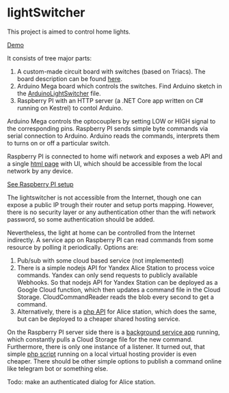 # lightSwitcher
This project is aimed to control home lights.

[Demo](https://www.youtube.com/watch?v=fEmTeBbHTBU)

It consists of tree major parts:
1. A custom-made circuit board with switches (based on Triacs). The board description can be found [here](SwitcherBoard.md).
2. Arduino Mega board which controls the switches. Find Arduino sketch in the [ArduinoLightSwitcher](./ArduinoLightSwitcher/ArduinoLightSwitcher.ino) file.
3. Raspberry PI with an HTTP server (a .NET Core app written on C# running on Kestrel) to contol Arduino.

Arduino Mega controls the optocouplers  by setting LOW or HIGH signal to the corresponding pins.
Raspberry PI sends simple byte commands via serial connection to Arduino. 
Arduino reads the commands, interprets them to turns on or off a particular switch.

Raspberry PI is connected to home wifi network and exposes a web API and a single [html page](RaspberryPi/LightSwitcherServer/LightSwitcherWeb/wwwroot/index.html) with UI, 
which should be accessible from the local network by any device. 

[See Raspberry PI setup](SetupRaspberry.md)

The lightswitcher is not accessible from the Internet, though one can expose a public IP trough their router and setup ports mapping. 
However, there is no security layer or any authentication other than the wifi network password, so some authentication should be added.

Nevertheless, the light at home can be controlled from the Internet indirectly. 
A service app on Raspberry PI can read commands from some resource by polling it periodically. Options are:
1. Pub/sub with some cloud based service (not implemented)
2. There is a simple nodejs API for Yandex Alice Station to process voice commands. Yandex can only send requests to publicly available Webhooks. So that nodejs API for Yandex Station can be deployed as a Google Cloud function, which then updates a command file in the Cloud Storage. CloudCommandReader reads the blob every second to get a command.
3. Alternatively, there is a [php API](AliceDialog/AliceDialogApiPhp/alice-api.php) for Alice station, which does the same, but can be deployed to a cheaper shared hosting service.

On the Raspberry PI server side there is a [background service app](RaspberryPi/CloudCommandsReader/Worker.cs) running, which constantly pulls a Cloud Storage file for the new command. Furthermore, there is only one instance of a listener. 
It turned out, that simple [php script](AliceDialog/AliceDialogApiPhp/get-command.php) running on a local virtual hosting provider is even cheaper.
There should be other simple options to publish a command online like telegram bot or something else.

Todo: make an authenticated dialog for Alice station.
